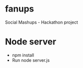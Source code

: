 fanups
======

Social Mashups - Hackathon project

Node server
=====
* npm install
* Run node server.js


